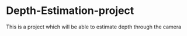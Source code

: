 # Depth-Estimation-project
This is a project which will be able to estimate depth through the camera
